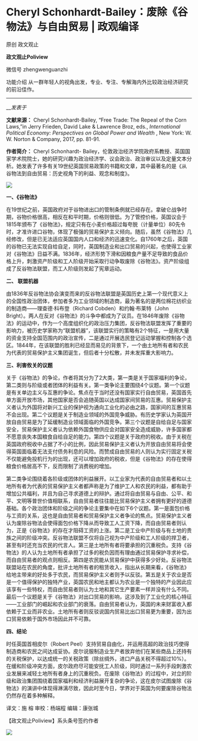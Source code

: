 

#  Cheryl Schonhardt-Bailey：废除《谷物法》与自由贸易 | 政观编译

原创 政文观止 

**政文观止Poliview** 

微信号 zhengwenguanzhi

功能介绍 从一群年轻人的视角出发，专业、专注、专解海内外比较政治经济研究的前沿佳作。

____

___发表于_


**文献来源：** Cheryl Schonhardt-Bailey, “Free Trade: The Repeal of the Corn
Laws,”in Jerry Frieden, David Lake & Lawrence Broz, eds., _International
Political Economy: Perspectives on Global Power and Wealth_ , New York: W. W.
Norton & Company, 2017, pp. 81-91.

  

 **作者简介：** Cheryl Schonhardt-
Bailey，伦敦政治经济学院政府系教授、英国国家学术院院士，她的研究兴趣为政治经济学、议会政治、政治审议以及定量文本分析。她发表了许多有关19世纪英国贸易政策的书籍和文章，其中最著名的是《从谷物法到自由贸易：历史视角下的利益、观念和制度》。

![](/images/353/2.jpeg)

  

  

 **一、《谷物法》**

  

在19世纪之前，英国政府对于谷物进出口的管制条例就已经存在。拿破仑战争时期，谷物价格很高，相反在和平时期，价格则很低。为了管控价格，英国议会于1815年颁布了《谷物法》，规定只有在小麦价格超过每夸脱（计量单位）80先令时，才准许进口谷物，体现了极强的贸易保护主义倾向。随后，虽然《谷物法》几经修改，但是已无法适应英国国内人口和经济的迅速变化。自1760年之后，英国的谷物已无法实现自给自足，同时，英国制造业和出口贸易的兴起，也使得工业家对《谷物法》日益不满。1836年，经济形势下滑和因粮食产量不足导致的食品价格上升，刺激资产阶级和工人阶级开始采取行动争取废除《谷物法》。资产阶级组成了反谷物法联盟，而工人阶级则发起了宪章运动。  

  

 **二、 联盟机器**

  

由1836年反谷物法协会演变而来的反谷物法联盟是英国历史上第一个现代意义上的全国性政治团体，参加者多为工业领域的制造商，最为著名的是两位棉花纺织业的制造商——理查德·科布登（Richard
Cobden）和约翰·布莱特（John
Bright）。两人在反对《谷物法》的斗争中都成为了议员。在1846年废除《谷物法》的运动中，作为一个高度组织化的政治压力集团，反谷物法联盟发挥了重要的影响力，被历史学家称为“联盟机器”，该联盟实行的策略有2个特征，一是用大量的资金支持全国范围内的政治宣传，二是通过开展选民登记运动掌握和控制各个选区。1844年，在该联盟的胜利已经显而易见的背景下，一个由土地所有者和农民为代表的贸易保护主义集团诞生，但后者十分松散，并未发挥重大影响力。

  

 **三、利害攸关的议题**

  

关于《谷物法》的争论，作者将其分为了2大类，第一类是关于国家福利的争论，第二类则与阶级或者团体的利益有关。第一类争论主要围绕4个议题。第一个议题是有关单边主义与互惠的争论。焦点在于当时还没有国家实行自由贸易，英国首先单方面开放市场，其他国家是否会追随英国以达成国家间贸易的互惠。贸易保护主义者认为外国将对新兴工业的保护视为通向工业化的必由之路，国家间的互惠贸易不会出现。第二个议题是关于制造业领域的外国竞争威胁。有历史学家认为英国开放自由贸易是为了延缓制造业领域面临的外国竞争。第三个议题是自给自足与国家安全，贸易保护主义者认为依赖外国食物供应会对国家安全造成威胁，许多国家都不愿意丧失本国粮食自给自足的能力。第四个议题是关于政府的税收。由于关税在英国政府税收中占据了不小的比例，因此贸易保护主义者认为开放自由贸易将会使得英国面临着无法支付债务利息的风险。而赞成自由贸易的人则认为实行固定关税不仅能避免投机行为的出现，还可以增加政府的税收，但是《谷物法》的存在使得粮食价格居高不下，反而限制了消费税的增加。

  

第二类争论围绕着各阶级或团体的利益展开。以工业家为代表的自由贸易者和以土地所有者为代表的贸易保护主义者都声称是为了维护工人和农民的利益，都有助于增加公共福利，并且为自己寻求道德上的辩护。通过将自由贸易与自由、公平、和平、文明等普世价值相联系，自由贸易者往往能比贸易保护主义者拥有更好的道德基础。各个政治团体和阶级之间的争论主要集中在如下6个议题。第一是面包价格与工资的关系，这也是自由贸易者和贸易保护主义者争论的焦点。贸易保护主义者认为废除谷物法会使得面包价格下降从而导致工人工资下降，而自由贸易者则认为，正是《谷物法》的存在才阻碍工资的上涨。第二是工业中产阶级与有土地的贵族之间的阶级冲突。反谷物法联盟不仅将自己视为中产阶级和工人阶级的捍卫者，甚至有时还充当农民的代言人。第三是土地所有者将要承担的沉重税负。支持《谷物法》的人认为土地所有者承担了过多的税负因而有理由通过贸易保护寻求补偿，而自由贸易者的观点则相反。第四是农民能从贸易保护中获得多少好处。反谷物法联盟站在农民的角度，批评土地所有者的租赁收入，指出从长期来看，《谷物法》给地主带来的好处多于农民，而贸易保护主义者则予以反驳。第五是关于农业是否是一个值得保护的独特产业，英国农民和地主都认为农业是一个独特的产业因此应该享有一些特权，而自由贸易者则认为土地和其它生产要素一样并没有什么不同。最后一个议题是关于《谷物法》对出口贸易的影响，这涉及到了工业化的核心特征——工业部门的崛起和农业部门的衰落。自由贸易者认为，英国的未来财富收入都依赖于工业而非农业。土地所有者则反驳说国内贸易比出口贸易更为重要，因为出口贸易依赖于国外市场因此并不可靠。

  

 **四、结论**

时任英国首相皮尔（Robert
Peel）支持贸易自由化，并运用高超的政治技巧使得制造商和农民之间达成妥协。皮尔说服制造业生产者放弃他们在某些商品上还持有的关税保护，以达成统一的关税政策（除丝绸外，进口产品关税不得超过10%）。在缓和阶级冲突方面，皮尔政府尽可能安抚工人阶级，同时通过一系列手段刺激农业发展来减轻土地所有者身上的沉重税负。在废除《谷物法》的过程中，对立的阶级和政治集团围绕着国家福利和经济利益展开复杂的争论，这在皮尔试图废除《谷物法》的演讲中体现得淋漓尽致，因此时至今日，学界对于英国为何要废除谷物法仍然存在着多种解释。

  

  

译文：施 榕 审校：杨端程 编辑：康张城

【政文观止Poliview】系头条号签约作者

  

![](/images/353/3.jpeg)

  

